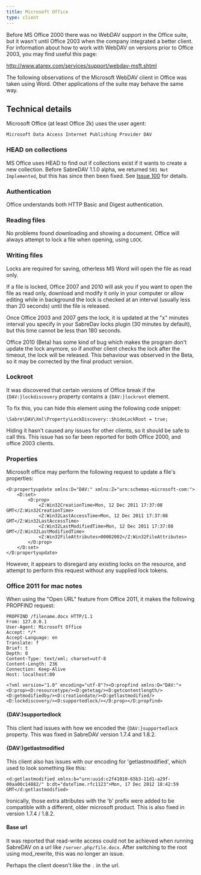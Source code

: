 ```yaml
---
title: Microsoft Office
type: client
---
```


Before MS Office 2000 there was no WebDAV support in the Office suite, but it
wasn't until Office 2003 when the company integrated a better client. For
information about how to work with WebDAV on versions prior to Office 2003,
you may find useful this page:

<http://www.atarex.com/services/support/webdav-msft.shtml>

The following observations of the Microsoft WebDAV client in Office was taken
using Word. Other applications of the suite may behave the same way.

Technical details
-----------------

Microsoft Office (at least Office 2k) uses the user agent:

    Microsoft Data Access Internet Publishing Provider DAV

### HEAD on collections

MS Office uses HEAD to find out if collections exist if it wants to create a
new collection. Before SabreDAV 1.1.0 alpha, we returned
`501 Not Implemented`, but this has since then been fixed. See [Issue 100][1]
for details.

### Authentication

Office understands both HTTP Basic and Digest authentication.

### Reading files

No problems found downloading and showing a document. Office will always
attempt to lock a file when opening, using `LOCK`.

### Writing files

Locks are required for saving, otherless MS Word will open the file as read
only.

If a file is locked, Office 2007 and 2010 will ask you if you want to open the
file as read only, download and modify it only in your computer or allow
editing while in background the lock is checked at an interval (usually less
than 20 seconds) until the file is released.

Once Office 2003 and 2007 gets the lock, it is updated at the "x" minutes
interval you specify in your SabreDav locks plugin (30 minutes by default),
but this time cannot be less than 180 seconds.

Office 2010 (Beta) has some kind of bug which makes the program don't update
the lock anymore, so if another client checks the lock after the timeout, the
lock will be released. This behaviour was observed in the Beta, so it may be
corrected by the final product version.

### Lockroot

It was discovered that certain versions of Office break if the
`{DAV:}lockdiscovery` property contains a `{DAV:}lockroot` element.

To fix this, you can hide this element using the following code snippet:

    \Sabre\DAV\Xml\Property\LockDiscovery::$hideLockRoot = true;

Hiding it hasn't caused any issues for other clients, so it should be safe to call this.
This issue has so far been reported for both Office 2000, and office 2003 clients.

### Properties

Microsoft office may perform the following request to update a file's properties:

    <D:propertyupdate xmlns:D="DAV:" xmlns:Z="urn:schemas-microsoft-com:">
        <D:set>
            <D:prop>
                <Z:Win32CreationTime>Mon, 12 Dec 2011 17:37:08 GMT</Z:Win32CreationTime>
                <Z:Win32LastAccessTime>Mon, 12 Dec 2011 17:37:08 GMT</Z:Win32LastAccessTime>
                <Z:Win32LastModifiedTime>Mon, 12 Dec 2011 17:37:08 GMT</Z:Win32LastModifiedTime>
                <Z:Win32FileAttributes>00002002</Z:Win32FileAttributes>
            </D:prop>
        </D:set>
    </D:propertyupdate>

However, it appears to disregard any existing locks on the resource, and
attempt to perform this request without any supplied lock tokens.

### Office 2011 for mac notes

When using the "Open URL" feature from Office 2011, it makes the following PROPFIND request:

    PROPFIND /filename.docx HTTP/1.1
    From: 127.0.0.1
    User-Agent: Microsoft Office
    Accept: */*
    Accept-Language: en
    Translate: f
    Brief: t
    Depth: 0
    Content-Type: text/xml; charset=utf-8
    Content-Length: 236
    Connection: Keep-Alive
    Host: localhost:80

    <?xml version="1.0" encoding="utf-8"?><D:propfind xmlns:D="DAV:"><D:prop><D:resourcetype/><D:getetag/><D:getcontentlength/><D:getmodifiedby/><D:creationdate/><D:getlastmodified/><D:lockdiscovery/><D:supportedlock/></D:prop></D:propfind>

#### {DAV:}supportedlock

This client had issues with how we encoded the `{DAV:}supportedlock`
property. This was fixed in SabreDAV version 1.7.4 and 1.8.2.

#### {DAV:}getlastmodified

This client also has issues with our encoding for 'getlastmodified', which
used to look something like this:

    <d:getlastmodified xmlns:b="urn:uuid:c2f41010-65b3-11d1-a29f-00aa00c14882/" b:dt="dateTime.rfc1123">Mon, 17 Dec 2012 18:42:59 GMT</d:getlastmodified>

Ironically, those extra attributes with the 'b' prefix were added to be
compatible with a different, older microsoft product. This is also fixed in
version 1.7.4 / 1.8.2.

#### Base url

It was reported that read-write access could not be achieved when running
SabreDAV on a url like `/server.php/file.docx`. After switching to the root
using mod_rewrite, this was no longer an issue.

Perhaps the client doesn't like the `.` in the url.

[1]: https://github.com/fruux/sabre-dav/issues/100
